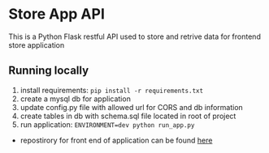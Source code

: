 # Store App API

This is a Python Flask restful API used to store and retrive data for frontend store application

## Running locally

1.  install requirements:
    `pip install -r requirements.txt`
2.  create a mysql db for application
3.  update config.py file with allowed url for CORS and db information
4.  create tables in db with schema.sql file located in root of project
5.  run application:
    `ENVIRONMENT=dev python run_app.py`

-   repostirory for front end of application can be found [here](https://github.com/larryg727/store-app-frontend)
